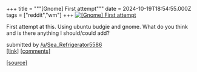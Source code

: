 +++
title = """[Gnome] First attempt"""
date = 2024-10-19T18:54:55.000Z
tags = ["reddit","wm"]
+++
[![[Gnome] First attempt ](https://preview.redd.it/1439t46afrvd1.png?width=640&crop=smart&auto=webp&s=22dfde139dd772cd6fd55c6d2c4c16927d90b300 "[Gnome] First attempt ")](https://www.reddit.com/r/unixporn/comments/1g7fw8a/gnome_first_attempt/)

First attempt at this. Using ubuntu budgie and gnome. What do you think and is there anything I should/could add?

submitted by [/u/Sea\_Refrigerator5586](https://www.reddit.com/user/Sea_Refrigerator5586)  
[\[link\]](https://i.redd.it/1439t46afrvd1.png) [\[comments\]](https://www.reddit.com/r/unixporn/comments/1g7fw8a/gnome_first_attempt/)

[[source]](https://www.reddit.com/r/unixporn/comments/1g7fw8a/gnome_first_attempt/)
